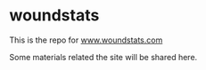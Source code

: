 # woundstats

This is the repo for www.woundstats.com

Some materials related the site will be shared here.

